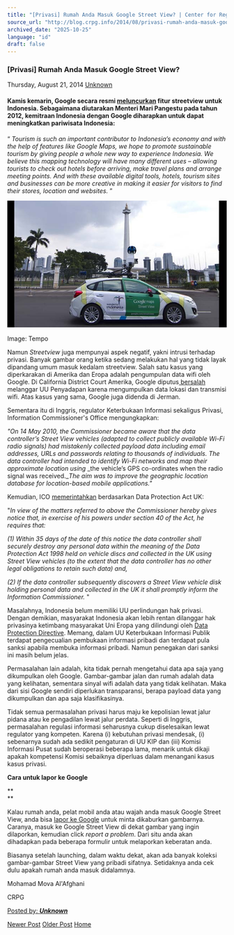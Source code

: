 ```yaml
---
title: "[Privasi] Rumah Anda Masuk Google Street View? | Center for Regulation, Policy and Governance (CRPG)"
source_url: "http://blog.crpg.info/2014/08/privasi-rumah-anda-masuk-google-street.html"
archived_date: "2025-10-25"
language: "id"
draft: false
---
```


###  [Privasi] Rumah Anda Masuk Google Street View? 

Thursday, August 21, 2014  [ Unknown ](https://www.blogger.com/profile/00655928445009738553 "author profile")

####  Kamis kemarin, Google secara resmi [meluncurkan](http://mashable.com/2014/08/21/google-street-view-indonesia/) fitur streetview untuk Indonesia. Sebagaimana diutarakan Menteri Mari Pangestu pada tahun 2012, kemitraan Indonesia dengan Google diharapkan untuk dapat meningkatkan pariwisata Indonesia:

  
“ _Tourism is such an important contributor to Indonesia’s economy and with the help of features like Google Maps, we hope to promote sustainable tourism by giving people a whole new way to experience Indonesia. We believe this mapping technology will have many different uses – allowing tourists to check out hotels before arriving, make travel plans and arrange meeting points. And with these available digital tools, hotels, tourism sites and businesses can be more creative in making it easier for visitors to find their stores, location and websites._ ”

  


![Google Maps dengan Navigasi Hadir di Indonesia](/assets/images/asset_00078_171732_620.jpg)

  


Image: Tempo

  


Namun _Streetview_ juga mempunyai aspek negatif, yakni intrusi terhadap privasi. Banyak gambar orang ketika sedang melakukan hal yang tidak layak dipandang umum masuk kedalam streetview. Salah satu kasus yang diperkarakan di Amerika dan Eropa adalah pengumpulan data wifi oleh Google. Di California District Court Amerika, Google diputus[ bersalah](/assets/pdfs/asset_00079_11-17483_opinion122713.pdf) melanggar UU Penyadapan karena mengumpulkan data lokasi dan transmisi wifi. Atas kasus yang sama, Google juga didenda di Jerman. 

  


Sementara itu di Inggris, regulator Keterbukaan Informasi sekaligus Privasi, Information Commissioner's Office mengungkapkan:

  


_"On 14 May 2010, the Commissioner became aware that the data_ _controller’s Street View vehicles (adapted to collect publicly_ _available Wi-Fi radio signals) had mistakenly collected payload_ _data including email addresses, URLs and passwords relating to_ _thousands of individuals. The data controller had intended to_ _identify Wi-Fi networks and map their approximate location using_ _the vehicle’s GPS co-ordinates when the radio signal was received.__The aim was to improve the geographic location database for location-based mobile applications."_

  


Kemudian, ICO [memerintahkan](http://ico.org.uk/news/latest_news/2013/~/media/documents/decisionnotices/2014/Notices/google-inc-enforcement-notice-11062013.pdf) berdasarkan Data Protection Act UK:

  


"_In view of the matters referred to above the Commissioner_ _hereby gives notice that, in exercise of his powers under section_ _40 of the Act, he requires that:_

_(1) Within 35 days of the date of this notice the data controller_ _shall securely destroy any personal data within the meaning of_ _the Data Protection Act 1998 held on vehicle discs and_ _collected in the UK using Street View vehicles (to the extent_ _that the data controller has no other legal obligations to retain_ _such data) and,_

_(2) If the data controller subsequently discovers a Street View_ _vehicle disk holding personal data and collected in the UK it_ _shall promptly inform the Information Commissioner._ "

  


Masalahnya, Indonesia belum memiliki UU perlindungan hak privasi. Dengan demikian, masyarakat Indonesia akan lebih rentan dilanggar hak privasinya ketimbang masyarakat Uni Eropa yang dilindungi oleh [Data Protection Directive](http://eur-lex.europa.eu/LexUriServ/LexUriServ.do?uri=CELEX:31995L0046:en:HTML). Memang, dalam UU Keterbukaan Informasi Publik terdapat pengecualian pembukaan informasi pribadi dan terdapat pula sanksi apabila membuka informasi pribadi. Namun penegakan dari sanksi ini masih belum jelas. 

  


Permasalahan lain adalah, kita tidak pernah mengetahui data apa saja yang dikumpulkan oleh Google. Gambar-gambar jalan dan rumah adalah data yang kelihatan, sementara sinyal wifi adalah data yang tidak kelihatan. Maka dari sisi Google sendiri diperlukan transparansi, berapa payload data yang dikumpulkan dan apa saja klasifikasinya. 

  


Tidak semua permasalahan privasi harus maju ke kepolisian lewat jalur pidana atau ke pengadilan lewat jalur perdata. Seperti di Inggris, permasalahan regulasi informasi seharusnya cukup diselesaikan lewat regulator yang kompeten. Karena (i) kebutuhan privasi mendesak, (i) sebenarnya sudah ada sedikit pengaturan di UU KIP dan (iii) Komisi Informasi Pusat sudah beroperasi beberapa lama, menarik untuk dikaji apakah kompetensi Komisi sebaiknya diperluas dalam menangani kasus kasus privasi. 

  


**Cara untuk lapor ke Google**

**  
**

Kalau rumah anda, pelat mobil anda atau wajah anda masuk Google Street View, anda bisa [lapor ke Google](http://www.google.com/maps/about/behind-the-scenes/streetview/privacy/) untuk minta dikaburkan gambarnya. Caranya, masuk ke Google Street View di dekat gambar yang ingin dilaporkan, kemudian click  _report a problem_. Dari situ anda akan dihadapkan pada beberapa formulir untuk melaporkan keberatan anda. 

  


Biasanya setelah launching, dalam waktu dekat, akan ada banyak koleksi gambar-gambar Street View yang pribadi sifatnya. Setidaknya anda cek dulu apakah rumah anda masuk didalamnya. 

  


Mohamad Mova Al'Afghani

CRPG

  


[ Posted by: _**Unknown**_ ](https://www.blogger.com/profile/00655928445009738553 "author profile")

[ ](https://www.blogger.com/email-post/1800407982648215581/6116710139191518626 "Email Post") [ ](https://www.blogger.com/post-edit.g?blogID=1800407982648215581&postID=6116710139191518626&from=pencil "Edit Post")

[Newer Post](http://blog.crpg.info/2014/09/our-cyborg-future-law-and-policy.html "Newer Post") [Older Post](http://blog.crpg.info/2014/08/47-action-plans-have-been-released-for.html "Older Post") [Home](http://blog.crpg.info/)
